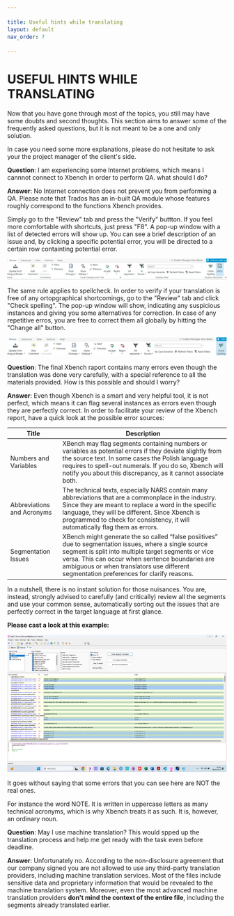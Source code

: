 ```yaml
---

title: Useful hints while translating
layout: default
nav_order: 7

---
```


USEFUL HINTS WHILE TRANSLATING
===============

Now that you have gone through most of the topics, you still may have some doubts and second thoughts. This section aims to answer some of the frequently asked questions, but it is not meant to be a one and only solution.

In case you need some more explanations, please do not hesitate to ask your the project manager of the client's side.

**Question**: I am experiencing some Internet problems, which means I cannnot connect to Xbench in order to perform QA. what should I do?

**Answer**: No Internet connection does not prevent you from performing a QA. Please note that Trados has an in-built QA module whose features roughly correspond to the functions Xbench provides.

Simply go to the "Review" tab and press the "Verify" buttton. If you feel more comfortable with shortcuts, just press "F8". A pop-up window with a list of detected errors will show up. You can see a brief description of an issue and, by clicking a specific potential error, you will be directed to a certain row containting potential error. 

![Verify](VerifyTrados.jpg)

The same rule applies to spellcheck. In order to verify if your translation is free of any ortopgraphical shortcomings, go to the "Review" tab and click "Check spelling". The pop-up window will show, indicating any suspicious instances and giving you some alternatives for correction. In case of any repetitive erros, you are free to correct them all globally by hitting the "Change all" button.

![Spelling](spelling.jpg)

**Question**: The final Xbench raport contains many errors even though the translation was done very carefully, with a special reference to all the materials provided. How is this possible and should I worry?

**Answer**: Even though Xbench is a smart and very helpful tool, it is not perfect, which means it can flag several instances as errors even though they are perfectly correct. In order to facilitate your review
of the Xbench report, have a quick look at the possible error sources:

| Title                     | Description                                                                                                                                                                                                                                 |
|---------------------------|---------------------------------------------------------------------------------------------------------------------------------------------------------------------------------------------------------------------------------------------|
| Numbers and Variables     | XBench may flag segments containing numbers or variables as potential errors if they deviate slightly from the source text. In some cases the Polish language requires to spell-out numerals. If you do so, Xbench will notify you about this discrepancy, as it cannot associate both. |
| Abbreviations and Acronyms| The technical texts, especially NARS contain many abbreviations that are a commonplace in the industry. Since they are meant to replace a word in the specific language, they will be different. Since Xbench is programmed to check for consistency, it will automatically flag them as errors.                             |
| Segmentation Issues       | XBench might generate the so called “false posiitives” due to segmentation issues, where a single source segment is split into multiple target segments or vice versa. This can occur when sentence boundaries are ambiguous or when translators use different segmentation preferences for clarify reasons.               |


In a nutshell, there is no instant solution for those nuisances. You are, instead, strongly advised to carefully (and critically) review all the segments and use your common sense, automatically sorting out the
issues that are perfectly correct in the target language at first glance.

**Please cast a look at this example:**

![Xbench](Xbench_sample.jpg)

It goes without saying that some errors that you can see here are NOT the real ones.

For instance the word NOTE. It is written in uppercase letters as many technical acronyms, which is why Xbench treats it as such. It is, however, an ordinary noun.

**Question**: May I use machine translation? This would spped up the translation process and help me get ready with the task even before deadline.

**Answer**: Unfortunately no. According to the non-disclosure agreement that our company signed you are not allowed to use any third-party translation providers, including machine translation services. Most of the files include sensitive data and proprietary information that would be revealed to the machine translation system. Moreover, even the most advanced machine translation providers **don't mind the context of the entire file**, including the segments already translated earlier.

